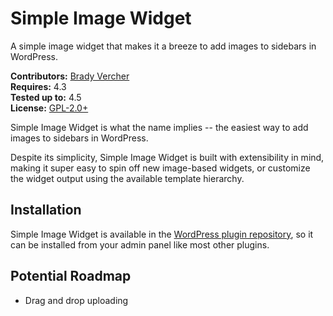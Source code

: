 # Simple Image Widget

A simple image widget that makes it a breeze to add images to sidebars in WordPress.

__Contributors:__ [Brady Vercher](https://github.com/bradyvercher)  
__Requires:__ 4.3  
__Tested up to:__ 4.5  
__License:__ [GPL-2.0+](http://www.gnu.org/licenses/gpl-2.0.html)

Simple Image Widget is what the name implies -- the easiest way to add images to sidebars in WordPress.

Despite its simplicity, Simple Image Widget is built with extensibility in mind, making it super easy to spin off new image-based widgets, or customize the widget output using the available template hierarchy.

## Installation

Simple Image Widget is available in the [WordPress plugin repository](https://wordpress.org/plugins/simple-image-widget/), so it can be installed from your admin panel like most other plugins.

## Potential Roadmap

* Drag and drop uploading
